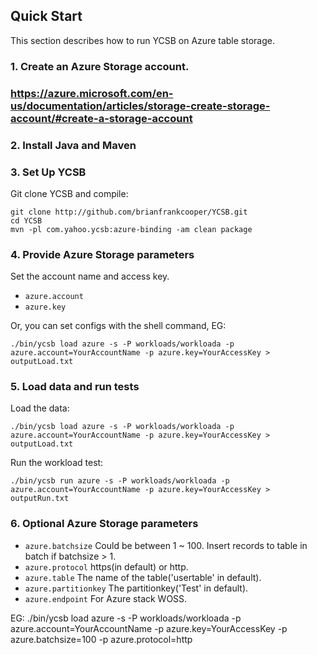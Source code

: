 <!--
Copyright (c) 2012 - 2016 YCSB contributors. All rights reserved.

Licensed under the Apache License, Version 2.0 (the "License"); you
may not use this file except in compliance with the License. You
may obtain a copy of the License at

http://www.apache.org/licenses/LICENSE-2.0

Unless required by applicable law or agreed to in writing, software
distributed under the License is distributed on an "AS IS" BASIS,
WITHOUT WARRANTIES OR CONDITIONS OF ANY KIND, either express or
implied. See the License for the specific language governing
permissions and limitations under the License. See accompanying
LICENSE file.
-->

## Quick Start

This section describes how to run YCSB on Azure table storage. 

### 1. Create an Azure Storage account.
###    https://azure.microsoft.com/en-us/documentation/articles/storage-create-storage-account/#create-a-storage-account

### 2. Install Java and Maven

### 3. Set Up YCSB

Git clone YCSB and compile:

    git clone http://github.com/brianfrankcooper/YCSB.git
    cd YCSB
    mvn -pl com.yahoo.ycsb:azure-binding -am clean package

### 4. Provide Azure Storage parameters
    
Set the account name and access key.

- `azure.account`
- `azure.key`

Or, you can set configs with the shell command, EG:

    ./bin/ycsb load azure -s -P workloads/workloada -p azure.account=YourAccountName -p azure.key=YourAccessKey > outputLoad.txt

### 5. Load data and run tests

Load the data:

    ./bin/ycsb load azure -s -P workloads/workloada -p azure.account=YourAccountName -p azure.key=YourAccessKey > outputLoad.txt

Run the workload test:

    ./bin/ycsb run azure -s -P workloads/workloada -p azure.account=YourAccountName -p azure.key=YourAccessKey > outputRun.txt
	
### 6. Optional Azure Storage parameters

- `azure.batchsize`	
	Could be between 1 ~ 100. Insert records to table in batch if batchsize > 1.
- `azure.protocol`
	https(in default) or http.
- `azure.table`
	The name of the table('usertable' in default).
- `azure.partitionkey`
	The partitionkey('Test' in default).
- `azure.endpoint`
	For Azure stack WOSS.
	
EG:
    ./bin/ycsb load azure -s -P workloads/workloada -p azure.account=YourAccountName -p azure.key=YourAccessKey -p azure.batchsize=100 -p azure.protocol=http
	
	

